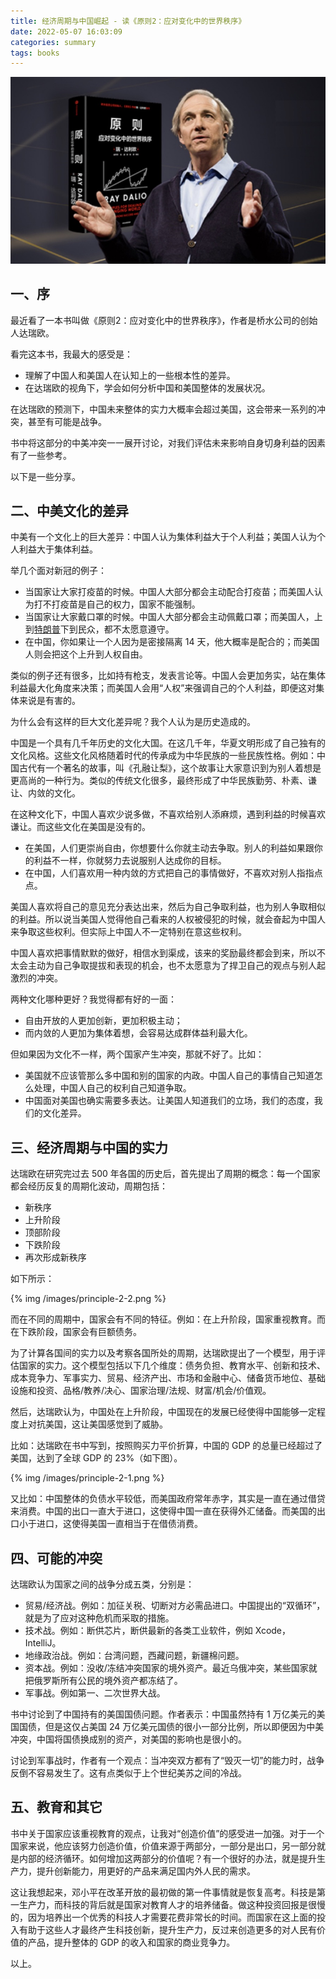 ```yaml
---
title: 经济周期与中国崛起 - 读《原则2：应对变化中的世界秩序》
date: 2022-05-07 16:03:09
categories: summary
tags: books
---
```


<img src="/images/principle-book.jpg" width="600px" />

## 一、序

最近看了一本书叫做《原则2：应对变化中的世界秩序》，作者是桥水公司的创始人达瑞欧。

看完这本书，我最大的感受是：
 - 理解了中国人和美国人在认知上的一些根本性的差异。
 - 在达瑞欧的视角下，学会如何分析中国和美国整体的发展状况。

在达瑞欧的预测下，中国未来整体的实力大概率会超过美国，这会带来一系列的冲突，甚至有可能是战争。

书中将这部分的中美冲突一一展开讨论，对我们评估未来影响自身切身利益的因素有了一些参考。

以下是一些分享。

## 二、中美文化的差异

中美有一个文化上的巨大差异：中国人认为集体利益大于个人利益；美国人认为个人利益大于集体利益。

举几个面对新冠的例子：

 - 当国家让大家打疫苗的时候。中国人大部分都会主动配合打疫苗；而美国人认为打不打疫苗是自己的权力，国家不能强制。
 - 当国家让大家戴口罩的时候。中国人大部分都会主动佩戴口罩；而美国人，上到[特朗普](https://www.bbc.com/zhongwen/trad/world-53263390)下到民众，都不太愿意遵守。
 - 在中国，你如果让一个人因为是密接隔离 14 天，他大概率是配合的；而美国人则会把这个上升到人权自由。

类似的例子还有很多，比如持有枪支，发表言论等。中国人会更加务实，站在集体利益最大化角度来决策；而美国人会用“人权”来强调自己的个人利益，即便这对集体来说是有害的。

为什么会有这样的巨大文化差异呢？我个人认为是历史造成的。

中国是一个具有几千年历史的文化大国。在这几千年，华夏文明形成了自己独有的文化风格。这些文化风格随着时代的传承成为中华民族的一些民族性格。例如：中国古代有一个著名的故事，叫《孔融让梨》，这个故事让大家意识到为别人着想是更高尚的一种行为。类似的传统文化很多，最终形成了中华民族勤劳、朴素、谦让、内敛的文化。

在这种文化下，中国人喜欢少说多做，不喜欢给别人添麻烦，遇到利益的时候喜欢谦让。而这些文化在美国是没有的。

 * 在美国，人们更崇尚自由，你想要什么你就主动去争取。别人的利益如果跟你的利益不一样，你就努力去说服别人达成你的目标。
 * 在中国，人们喜欢用一种内敛的方式把自己的事情做好，不喜欢对别人指指点点。

美国人喜欢将自己的意见充分表达出来，然后为自己争取利益，也为别人争取相似的利益。所以说当美国人觉得他自己看来的人权被侵犯的时候，就会奋起为中国人来争取这些权利。但实际上中国人不一定特别在意这些权利。

中国人喜欢把事情默默的做好，相信水到渠成，该来的奖励最终都会到来，所以不太会主动为自己争取提拔和表现的机会，也不太愿意为了捍卫自己的观点与别人起激烈的冲突。

两种文化哪种更好？我觉得都有好的一面：
 - 自由开放的人更加创新，更加积极主动；
 - 而内敛的人更加为集体着想，会容易达成群体益利最大化。

但如果因为文化不一样，两个国家产生冲突，那就不好了。比如：
 - 美国就不应该管那么多中国和别的国家的内政。中国人自己的事情自己知道怎么处理，中国人自己的权利自己知道争取。
 - 中国面对美国也确实需要多表达。让美国人知道我们的立场，我们的态度，我们的文化差异。

## 三、经济周期与中国的实力

达瑞欧在研究完过去 500 年各国的历史后，首先提出了周期的概念：每一个国家都会经历反复的周期化波动，周期包括：

 - 新秩序
 - 上升阶段
 - 顶部阶段
 - 下跌阶段
 - 再次形成新秩序

如下所示：

{% img /images/principle-2-2.png %}

而在不同的周期中，国家会有不同的特征。例如：在上升阶段，国家重视教育。而在下跌阶段，国家会有巨额债务。

为了计算各国间的实力以及考察各国所处的周期，达瑞欧提出了一个模型，用于评估国家的实力。这个模型包括以下几个维度：债务负担、教育水平、创新和技术、成本竞争力、军事实力、贸易、经济产出、市场和金融中心、储备货币地位、基础设施和投资、品格/教养/决心、国家治理/法规、财富/机会/价值观。

然后，达瑞欧认为，中国处在上升阶段，中国现在的发展已经使得中国能够一定程度上对抗美国，这让美国感觉到了威胁。

比如：达瑞欧在书中写到，按照购买力平价折算，中国的 GDP 的总量已经超过了美国，达到了全球 GDP 的 23%（如下图）。

{% img /images/principle-2-1.png %}

又比如：中国整体的负债水平较低，而美国政府常年赤字，其实是一直在通过借贷来消费。中国的出口一直大于进口，这使得中国一直在获得外汇储备。而美国的出口小于进口，这使得美国一直相当于在借债消费。

## 四、可能的冲突

达瑞欧认为国家之间的战争分成五类，分别是：

 - 贸易/经济战。例如：加征关税、切断对方必需品进口。中国提出的“双循环”，就是为了应对这种危机而采取的措施。
 - 技术战。例如：断供芯片，断供最新的各类工业软件，例如 Xcode，IntelliJ。
 - 地缘政治战。例如：台湾问题，西藏问题，新疆棉问题。
 - 资本战。例如：没收/冻结冲突国家的境外资产。最近乌俄冲突，某些国家就把俄罗斯所有公民的境外资产都冻结了。
 - 军事战。例如第一、二次世界大战。

书中讨论到了中国持有的美国国债问题。作者表示：中国虽然持有 1 万亿美元的美国国债，但是这仅占美国 24 万亿美元国债的很小一部分比例，所以即便因为中美冲突，中国将国债换成别的资产，对美国的影响也是很小的。

讨论到军事战时，作者有一个观点：当冲突双方都有了“毁灭一切”的能力时，战争反倒不容易发生了。这有点类似于上个世纪美苏之间的冷战。

## 五、教育和其它

书中关于国家应该重视教育的观点，让我对“创造价值”的感受进一加强。对于一个国家来说，他应该努力创造价值，价值来源于两部分，一部分是出口，另一部分就是内部的经济循环。如何增加这两部分的价值呢？有一个很好的办法，就是提升生产力，提升创新能力，用更好的产品来满足国内外人民的需求。

这让我想起来，邓小平在改革开放的最初做的第一件事情就是恢复高考。科技是第一生产力，而科技的背后就是国家对教育人才的培养储备。做这种投资回报是很慢的，因为培养出一个优秀的科技人才需要花费非常长的时间。而国家在这上面的投入有助于这些人才最终产生科技创新，提升生产力，反过来创造更多的对人民有价值的产品，提升整体的 GDP 的收入和国家的商业竞争力。

以上。

